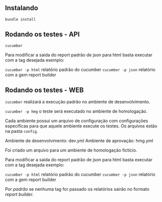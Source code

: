 ## Instalando

`bundle install`

## Rodando os testes - API

`cucumber`

Para modificar a saida do report padrão de json para html basta executar com a tag desejada exemplo:

`cucumber -p html` relatório padrão do cucumber
`cucumber -p json` relatório com a gem report builder

## Rodando os testes - WEB

`cucumber` realizará a execução padrão no ambiente de desenvolvimento. 

`cucumber -p hmg` o teste será executado no ambiente de homologação.

Cada ambiente possui um arquivo de configuração com configurações específicas para que aquele ambiente execute os testes.
Os arquivos estão na pasta `config`.

Ambiente de desenvolvimento: dev.yml
Ambiente de aprovação: hmg.yml

Foi criado um arquivo para um ambiente de homologação fictício.

Para modificar a saida do report padrão de json para html basta executar com a tag desejada exemplo:

`cucumber -p html` relatório padrão do cucumber
`cucumber -p json` relatório com a gem report builder

Por *padrão* se nenhuma tag for passado os relatórios sairão no formato *report builder*.
